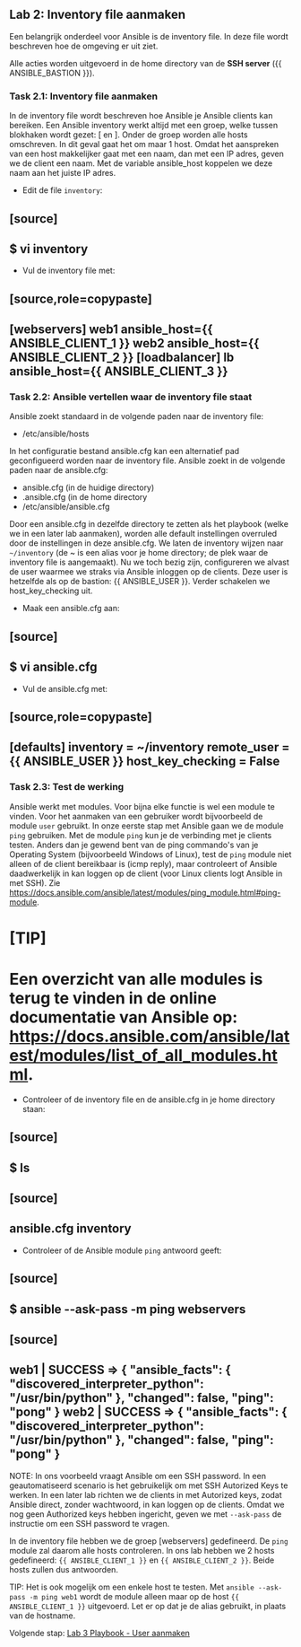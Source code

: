 ## Lab 2: Inventory file aanmaken

Een belangrijk onderdeel voor Ansible is de inventory file. In deze file wordt beschreven hoe de omgeving er uit ziet.

Alle acties worden uitgevoerd in de home directory van de **SSH server** ({{ ANSIBLE_BASTION }}).

### Task 2.1: Inventory file aanmaken

In de inventory file wordt beschreven hoe Ansible je Ansible clients kan bereiken. Een Ansible inventory werkt altijd met een groep, welke tussen blokhaken wordt gezet: [ en ]. Onder de groep worden alle hosts omschreven. In dit geval gaat het om maar 1 host. Omdat het aanspreken van een host makkelijker gaat met een naam, dan met een IP adres, geven we de client een naam. Met de variable ansible_host koppelen we deze naam aan het juiste IP adres.

* Edit de file ``inventory``:

[source]
----
$ vi inventory
----

* Vul de inventory file met:

[source,role=copypaste]
----
[webservers]
web1 ansible_host={{ ANSIBLE_CLIENT_1 }}
web2 ansible_host={{ ANSIBLE_CLIENT_2 }}
[loadbalancer]
lb ansible_host={{ ANSIBLE_CLIENT_3 }}
----

### Task 2.2: Ansible vertellen waar de inventory file staat
Ansible zoekt standaard in de volgende paden naar de inventory file:

* /etc/ansible/hosts
  
In het configuratie bestand ansible.cfg kan een alternatief pad geconfigueerd worden naar de inventory file. Ansible zoekt in de volgende paden naar de ansible.cfg:

* ansible.cfg (in de huidige directory)
* .ansible.cfg (in de home directory
* /etc/ansible/ansible.cfg

Door een ansible.cfg in dezelfde directory te zetten als het playbook (welke we in een later lab aanmaken), worden alle default instellingen overruled door de instellingen in deze ansible.cfg. We laten de inventory wijzen naar ``~/inventory`` (de ~ is een alias voor je home directory; de plek waar de inventory file is aangemaakt). Nu we toch bezig zijn, configureren we alvast de user waarmee we straks via Ansible inloggen op de clients. Deze user is hetzelfde als op de bastion: {{ ANSIBLE_USER }}. Verder schakelen we host_key_checking uit. 

* Maak een ansible.cfg aan:

[source]
----
$ vi ansible.cfg
----

* Vul de ansible.cfg met:

[source,role=copypaste]
----
[defaults]
inventory = ~/inventory
remote_user = {{ ANSIBLE_USER }}
host_key_checking = False
----

### Task 2.3: Test de werking
Ansible werkt met modules. Voor bijna elke functie is wel een module te vinden. Voor het aanmaken van een gebruiker wordt bijvoorbeeld de module ``user`` gebruikt. In onze eerste stap met Ansible gaan we de module ``ping`` gebruiken. Met de module ``ping`` kun je de verbinding met je clients testen. Anders dan je gewend bent van de ping commando's van je Operating System (bijvoorbeeld Windows of Linux), test de ``ping`` module niet alleen of de client bereikbaar is (icmp reply), maar controleert of Ansible daadwerkelijk in kan loggen op de client (voor Linux clients logt Ansible in met SSH). Zie https://docs.ansible.com/ansible/latest/modules/ping_module.html#ping-module.

[TIP]
====
Een overzicht van alle modules is terug te vinden in de online documentatie van Ansible op: https://docs.ansible.com/ansible/latest/modules/list_of_all_modules.html.
====

* Controleer of de inventory file en de ansible.cfg in je home directory staan:

[source]
----
$ ls
----

[source]
----
ansible.cfg  inventory
----
  
* Controleer of de Ansible module ``ping`` antwoord geeft:

[source]
----
$ ansible --ask-pass -m ping webservers
----

[source]
----
web1 | SUCCESS => {
    "ansible_facts": {
        "discovered_interpreter_python": "/usr/bin/python"
    },
    "changed": false,
    "ping": "pong"
}
web2 | SUCCESS => {
    "ansible_facts": {
        "discovered_interpreter_python": "/usr/bin/python"
    },
    "changed": false,
    "ping": "pong"
}
----

NOTE: In ons voorbeeld vraagt Ansible om een SSH password. In een geautomatiseerd scenario is het gebruikelijk om met SSH Autorized Keys te werken. In een later lab richten we de clients in met Autorized keys, zodat Ansible direct, zonder wachtwoord, in kan loggen op de clients. Omdat we nog geen Authorized keys hebben ingericht, geven we met ``--ask-pass`` de instructie om een SSH password te vragen.

In de inventory file hebben we de groep [webservers] gedefineerd. De ``ping`` module zal daarom alle hosts controleren. In ons lab hebben we 2 hosts gedefineerd: ``{{ ANSIBLE_CLIENT_1 }}`` en ``{{ ANSIBLE_CLIENT_2 }}``. Beide hosts zullen dus antwoorden. 

TIP: Het is ook mogelijk om een enkele host te testen. Met ``ansible --ask-pass -m ping web1`` wordt de module alleen maar op de host ``{{ ANSIBLE_CLIENT_1 }}`` uitgevoerd. Let er op dat je de alias gebruikt, in plaats van de hostname.

Volgende stap: [Lab 3 Playbook - User aanmaken](03_NL_playbook_user.md)
